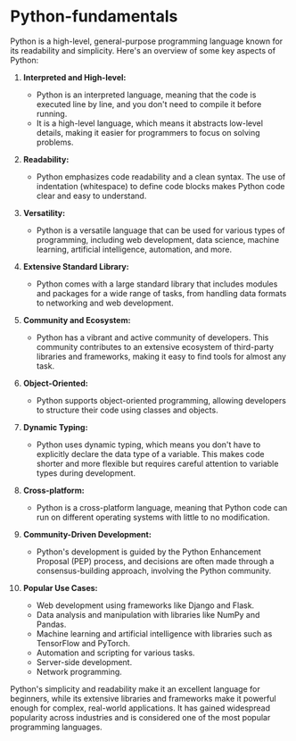 # Python-fundamentals

Python is a high-level, general-purpose programming language known for its readability and simplicity. Here's an overview of some key aspects of Python:

1. **Interpreted and High-level:**
   - Python is an interpreted language, meaning that the code is executed line by line, and you don't need to compile it before running.
   - It is a high-level language, which means it abstracts low-level details, making it easier for programmers to focus on solving problems.

2. **Readability:**
   - Python emphasizes code readability and a clean syntax. The use of indentation (whitespace) to define code blocks makes Python code clear and easy to understand.

3. **Versatility:**
   - Python is a versatile language that can be used for various types of programming, including web development, data science, machine learning, artificial intelligence, automation, and more.

4. **Extensive Standard Library:**
   - Python comes with a large standard library that includes modules and packages for a wide range of tasks, from handling data formats to networking and web development.

5. **Community and Ecosystem:**
   - Python has a vibrant and active community of developers. This community contributes to an extensive ecosystem of third-party libraries and frameworks, making it easy to find tools for almost any task.

6. **Object-Oriented:**
   - Python supports object-oriented programming, allowing developers to structure their code using classes and objects.

7. **Dynamic Typing:**
   - Python uses dynamic typing, which means you don't have to explicitly declare the data type of a variable. This makes code shorter and more flexible but requires careful attention to variable types during development.

8. **Cross-platform:**
   - Python is a cross-platform language, meaning that Python code can run on different operating systems with little to no modification.

9. **Community-Driven Development:**
   - Python's development is guided by the Python Enhancement Proposal (PEP) process, and decisions are often made through a consensus-building approach, involving the Python community.

10. **Popular Use Cases:**
    - Web development using frameworks like Django and Flask.
    - Data analysis and manipulation with libraries like NumPy and Pandas.
    - Machine learning and artificial intelligence with libraries such as TensorFlow and PyTorch.
    - Automation and scripting for various tasks.
    - Server-side development.
    - Network programming.

Python's simplicity and readability make it an excellent language for beginners, while its extensive libraries and frameworks make it powerful enough for complex, real-world applications. It has gained widespread popularity across industries and is considered one of the most popular programming languages.
